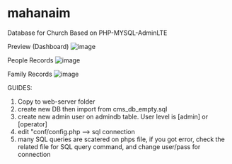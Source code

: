 # mahanaim
Database for Church Based on PHP-MYSQL-AdminLTE 

Preview (Dashboard)
![image](https://user-images.githubusercontent.com/9815234/183062397-8097fa51-24dd-4f2d-a1b3-711266fa283c.png)

People Records
![image](https://user-images.githubusercontent.com/9815234/183062655-d46822c0-c67e-40a4-95ac-81b271f9d340.png)

Family Records
![image](https://user-images.githubusercontent.com/9815234/183062760-62ec4c18-d459-4fdf-bde8-4eb7ffc19a39.png)


GUIDES:
1. Copy to web-server folder
2. create new DB then import from cms_db_empty.sql
3. create new admin user on admindb table. User level is [admin] or [operator]
4. edit "conf/config.php --> sql connection
5. many SQL queries are scatered on phps file, if you got error, check the related file for SQL query command, and change user/pass for connection

